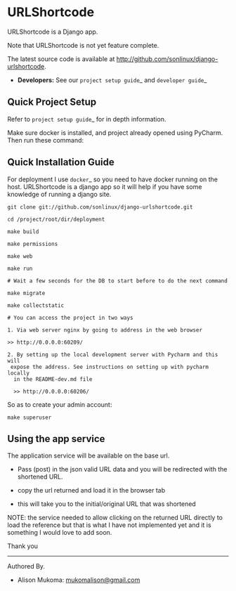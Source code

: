 
URLShortcode
============

URLShortcode is a Django app.

Note that URLShortcode is not yet feature complete.

The latest source code is available at http://github.com/sonlinux/django-urlshortcode.

* **Developers:** See our `project setup guide`_ and `developer guide`_

Quick Project Setup
-------------------

Refer to `project setup guide`_ for in depth information.

Make sure docker is installed, and project
already opened using PyCharm. Then run these command:


Quick Installation Guide
------------------------
For deployment I use `docker`_ so you need to have docker
running on the host. URLShortcode is a django app so it will help if you have
some knowledge of running a django site.

    git clone git://github.com/sonlinux/django-urlshortcode.git
    
    cd /project/root/dir/deployment
    
    make build
    
    make permissions
    
    make web
    
    make run
    
    # Wait a few seconds for the DB to start before to do the next command
    
    make migrate
    
    make collectstatic

    # You can access the project in two ways
    
    1. Via web server nginx by going to address in the web browser  
    
    >> http://0.0.0.0:60209/
    
    2. By setting up the local development server with Pycharm and this will
     expose the address. See instructions on setting up with pycharm locally
      in the README-dev.md file
     
      >> http://0.0.0.0:60206/
    

    
So as to create your admin account:
```
make superuser
```

Using the app service
---------------------

The application service will be available on the base url.

* Pass (post) in the json valid URL data and you will be redirected with the
 shortened URL.
 
* copy the url returned and load it in the browser tab
* this will take you to the initial/original URL that was shortened

NOTE: the service needed to allow clicking on the returned URL directly to 
load the reference but that is what I have not implemented yet and it is 
something I would love to add soon.


Thank you
_________

Authored By.
* Alison Mukoma: mukomalison@gmail.com
